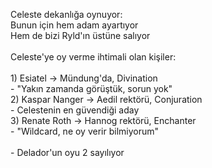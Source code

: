 Celeste dekanlığa oynuyor:<br>	Bunun için hem adam ayartıyor<br>	Hem de bizi Ryld'ın üstüne salıyor<br>	<br>Celeste'ye oy verme ihtimali olan kişiler:<br><br>1) Esiatel -> Mündung'da, Divination<br>	- "Yakın zamanda görüştük, sorun yok"<br>2) Kaspar Nanger -> Aedil rektörü, Conjuration<br>	- Celestenin en güvendiği aday<br>3) Renate Roth -> Hannog rektörü, Enchanter<br>	- "Wildcard, ne oy verir bilmiyorum"<br>	<br>- Delador'un oyu 2 sayılıyor
